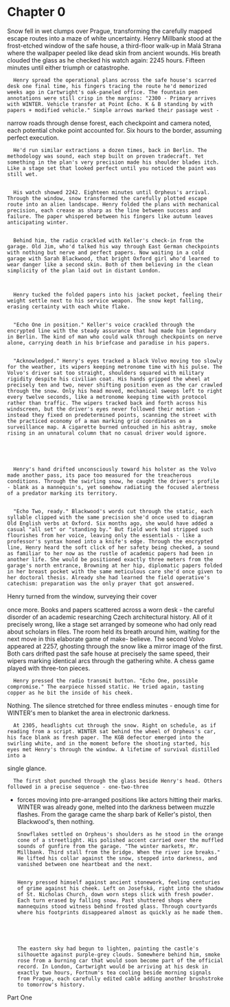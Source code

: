 # Chapter 0

Snow fell in wet clumps over Prague, transforming the carefully mapped escape routes into a maze of white uncertainty. Henry Millbank stood at the frost-etched window of the safe house, a third-floor walk-up in Malá Strana where the wallpaper peeled like dead skin from ancient wounds. His breath clouded the glass as he checked his watch again: 2245 hours. Fifteen minutes until either triumph or catastrophe.


      Henry spread the operational plans across the safe house's scarred desk one final time, his fingers tracing the route he'd memorized weeks ago in Cartwright's oak-paneled office. The fountain pen annotations were still crisp in the margins: "2300 - Primary arrives with WINTER. Vehicle transfer at Point Echo. K & B standing by with papers + modified vehicle." Simple arrows marked their passage west -



narrow roads through dense forest, each checkpoint and camera noted, each potential choke point accounted for. Six hours to the border, assuming perfect execution.


      He'd run similar extractions a dozen times, back in Berlin. The methodology was sound, each step built on proven tradecraft. Yet something in the plan's very precision made his shoulder blades itch. Like a stage set that looked perfect until you noticed the paint was still wet.


      His watch showed 2242. Eighteen minutes until Orpheus's arrival. Through the window, snow transformed the carefully plotted escape route into an alien landscape. Henry folded the plans with mechanical precision, each crease as sharp as the line between success and failure. The paper whispered between his fingers like autumn leaves anticipating winter.


      Behind him, the radio crackled with Keller's check-in from the garage. Old Jim, who'd talked his way through East German checkpoints with nothing but nerve and perfect papers. Now waiting in a cold garage with Sarah Blackwood, that bright Oxford girl who'd learned to wear danger like a second skin. Both of them believing in the clean simplicity of the plan laid out in distant London.



      Henry tucked the folded papers into his jacket pocket, feeling their weight settle next to his service weapon. The snow kept falling, erasing certainty with each white flake.


      "Echo One in position." Keller's voice crackled through the encrypted line with the steady assurance that had made him legendary in Berlin. The kind of man who could walk through checkpoints on nerve alone, carrying death in his briefcase and paradise in his papers.


      "Acknowledged." Henry's eyes tracked a black Volvo moving too slowly for the weather, its wipers keeping metronome time with his pulse. The Volvo's driver sat too straight, shoulders squared with military rigidity despite his civilian coat. His hands gripped the wheel at precisely ten and two, never shifting position even as the car crawled through the snow. Only his head moved, mechanical sweeps left to right every twelve seconds, like a metronome keeping time with protocol rather than traffic. The wipers tracked back and forth across his windscreen, but the driver's eyes never followed their motion - instead they fixed on predetermined points, scanning the street with the practiced economy of a man marking grid coordinates on a surveillance map. A cigarette burned untouched in his ashtray, smoke rising in an unnatural column that no casual driver would ignore.





      Henry's hand drifted unconsciously toward his holster as the Volvo made another pass, its pace too measured for the treacherous conditions. Through the swirling snow, he caught the driver's profile - blank as a mannequin's, yet somehow radiating the focused alertness of a predator marking its territory.


      "Echo Two, ready." Blackwood's words cut through the static, each syllable clipped with the same precision she'd once used to diagram Old English verbs at Oxford. Six months ago, she would have added a casual "all set" or "standing by." But field work had stripped such flourishes from her voice, leaving only the essentials - like a professor's syntax honed into a knife's edge. Through the encrypted line, Henry heard the soft click of her safety being checked, a sound as familiar to her now as the rustle of academic papers had been in another life. She would be positioned exactly three meters from the garage's north entrance, Browning at her hip, diplomatic papers folded in her breast pocket with the same meticulous care she'd once given to her doctoral thesis. Already she had learned the field operative's catechism: preparation was the only prayer that got answered.


Henry turned from the window, surveying their cover



once more. Books and papers scattered across a worn desk - the careful disorder of an academic researching Czech architectural history. All of it precisely wrong, like a stage set arranged by someone who had only read about scholars in files. The room held its breath around him, waiting for the next move in this elaborate game of make- believe.
      The second Volvo appeared at 2257, ghosting through the snow like a mirror image of the first. Both cars drifted past the safe house at precisely the same speed, their wipers marking identical arcs through the gathering white. A chess game played with three-ton pieces.


      Henry pressed the radio transmit button. "Echo One, possible compromise." The earpiece hissed static. He tried again, tasting copper as he bit the inside of his cheek.
Nothing. The silence stretched for three endless minutes - enough time for WINTER's men to blanket the area in electronic darkness.


      At 2305, headlights cut through the snow. Right on schedule, as if reading from a script. WINTER sat behind the wheel of Orpheus's car, his face blank as fresh paper. The KGB defector emerged into the swirling white, and in the moment before the shooting started, his eyes met Henry's through the window. A lifetime of survival distilled into a



single glance.



      The first shot punched through the glass beside Henry's head. Others followed in a precise sequence - one-two-three
- forces moving into pre-arranged positions like actors hitting their marks. WINTER was already gone, melted into the darkness between muzzle flashes. From the garage came the sharp bark of Keller's pistol, then Blackwood's, then nothing.


      Snowflakes settled on Orpheus's shoulders as he stood in the orange cone of a streetlight. His polished accent carried over the muffled sounds of gunfire from the garage. "The winter markets, Mr. Millbank. Third stall from the bridge. When the river ice breaks." He lifted his collar against the snow, stepped into darkness, and vanished between one heartbeat and the next.


      Henry pressed himself against ancient stonework, feeling centuries of grime against his cheek. Left on Josefská, right into the shadow of St. Nicholas Church, down worn steps slick with fresh powder. Each turn erased by falling snow. Past shuttered shops where mannequins stood witness behind frosted glass. Through courtyards where his footprints disappeared almost as quickly as he made them.





      The eastern sky had begun to lighten, painting the castle's silhouette against purple-grey clouds. Somewhere behind him, smoke rose from a burning car that would soon become part of the official record. In London, Cartwright would be arriving at his desk in exactly two hours, Fortnum's tea cooling beside morning signals from Prague, each carefully edited cable adding another brushstroke to tomorrow's history.
















Part One
